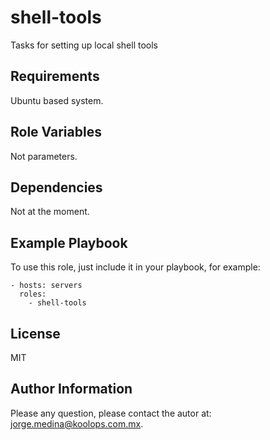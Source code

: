 shell-tools
=========

Tasks for setting up local shell tools

Requirements
------------

Ubuntu based system.

Role Variables
--------------

Not parameters.

Dependencies
------------

Not at the moment.

Example Playbook
----------------

To use this role, just include it in your playbook, for example:

    - hosts: servers
      roles:
        - shell-tools

License
-------

MIT

Author Information
------------------

Please any question, please contact the autor at: jorge.medina@koolops.com.mx.

